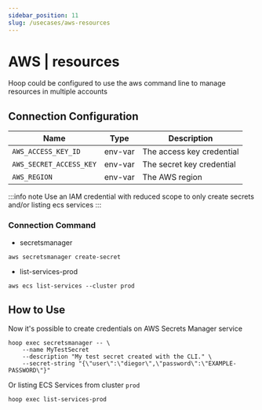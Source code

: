 ```yaml
---
sidebar_position: 11
slug: /usecases/aws-resources
---
```


# AWS | resources

Hoop could be configured to use the aws command line to manage resources in multiple accounts

## Connection Configuration

| Name                    | Type    | Description                        |
|------------------------ | ------- | ---------------------------------- |
| `AWS_ACCESS_KEY_ID`     | env-var | The access key credential          |
| `AWS_SECRET_ACCESS_KEY` | env-var | The secret key credential          |
| `AWS_REGION`            | env-var | The AWS region                     |

:::info note
Use an IAM credential with reduced scope to only create secrets and/or listing ecs services
:::

### Connection Command

- secretsmanager

```shell
aws secretsmanager create-secret
```

- list-services-prod

```shell
aws ecs list-services --cluster prod
```

## How to Use

Now it's possible to create credentials on AWS Secrets Manager service

```shell
hoop exec secretsmanager -- \
    --name MyTestSecret 
    --description "My test secret created with the CLI." \
    --secret-string "{\"user\":\"diegor\",\"password\":\"EXAMPLE-PASSWORD\"}"
```

Or listing ECS Services from cluster `prod`

```shell
hoop exec list-services-prod
```
